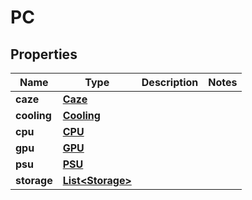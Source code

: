 
# PC

## Properties
Name | Type | Description | Notes
------------ | ------------- | ------------- | -------------
**caze** | [**Caze**](Caze.md) |  | 
**cooling** | [**Cooling**](Cooling.md) |  | 
**cpu** | [**CPU**](CPU.md) |  | 
**gpu** | [**GPU**](GPU.md) |  | 
**psu** | [**PSU**](PSU.md) |  | 
**storage** | [**List&lt;Storage&gt;**](Storage.md) |  | 



